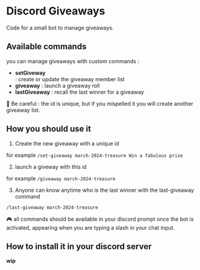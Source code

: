# Discord Giveaways

Code for a small bot to manage giveaways.

## Available commands

you can manage giveaways with custom commands : 

- **setGiveway** <id> <summary> : create or update the giveaway member list
- **giveaway**  <id> : launch a giveaway roll
- **lastGiveaway**  <id> : recall the last winner for a giveaway

🔔 Be careful : the id is unique, but if you mispelled it you will create another giveaway list. 

## How you should use it

1. Create the new giveaway with a unique id

for example 
`/set-giveaway march-2024-treasure Win a fabulous prize` 

2. launch a giveway with this id

for example 
`/giveaway march-2024-treasure` 

3. Anyone can know anytime who is the last winner with the last-giveaway command

`/last-giveaway march-2024-treasure` 

🎮 all commands should be available in your discord prompt once the bot is activated, appearing when you are typing a slash in your chat input. 

## How to install it in your discord server

**wip**